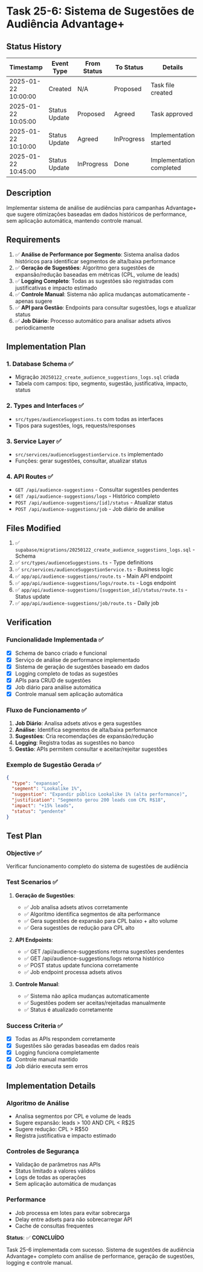 # Task 25-6: Sistema de Sugestões de Audiência Advantage+

## Status History

| Timestamp | Event Type | From Status | To Status | Details | User |
|-----------|------------|-------------|-----------|---------|------|
| 2025-01-22 10:00:00 | Created | N/A | Proposed | Task file created | AI Agent |
| 2025-01-22 10:05:00 | Status Update | Proposed | Agreed | Task approved | AI Agent |
| 2025-01-22 10:10:00 | Status Update | Agreed | InProgress | Implementation started | AI Agent |
| 2025-01-22 10:45:00 | Status Update | InProgress | Done | Implementation completed | AI Agent |

## Description

Implementar sistema de análise de audiências para campanhas Advantage+ que sugere otimizações baseadas em dados históricos de performance, sem aplicação automática, mantendo controle manual.

## Requirements

1. ✅ **Análise de Performance por Segmento**: Sistema analisa dados históricos para identificar segmentos de alta/baixa performance
2. ✅ **Geração de Sugestões**: Algoritmo gera sugestões de expansão/redução baseadas em métricas (CPL, volume de leads)
3. ✅ **Logging Completo**: Todas as sugestões são registradas com justificativas e impacto estimado
4. ✅ **Controle Manual**: Sistema não aplica mudanças automaticamente - apenas sugere
5. ✅ **API para Gestão**: Endpoints para consultar sugestões, logs e atualizar status
6. ✅ **Job Diário**: Processo automático para analisar adsets ativos periodicamente

## Implementation Plan

### 1. Database Schema ✅
- Migração `20250122_create_audience_suggestions_logs.sql` criada
- Tabela com campos: tipo, segmento, sugestão, justificativa, impacto, status

### 2. Types and Interfaces ✅
- `src/types/audienceSuggestions.ts` com todas as interfaces
- Tipos para sugestões, logs, requests/responses

### 3. Service Layer ✅
- `src/services/audienceSuggestionService.ts` implementado
- Funções: gerar sugestões, consultar, atualizar status

### 4. API Routes ✅
- `GET /api/audience-suggestions` - Consultar sugestões pendentes
- `GET /api/audience-suggestions/logs` - Histórico completo
- `POST /api/audience-suggestions/[id]/status` - Atualizar status
- `POST /api/audience-suggestions/job` - Job diário de análise

## Files Modified

1. ✅ `supabase/migrations/20250122_create_audience_suggestions_logs.sql` - Schema
2. ✅ `src/types/audienceSuggestions.ts` - Type definitions
3. ✅ `src/services/audienceSuggestionService.ts` - Business logic
4. ✅ `app/api/audience-suggestions/route.ts` - Main API endpoint
5. ✅ `app/api/audience-suggestions/logs/route.ts` - Logs endpoint
6. ✅ `app/api/audience-suggestions/[suggestion_id]/status/route.ts` - Status update
7. ✅ `app/api/audience-suggestions/job/route.ts` - Daily job

## Verification

### Funcionalidade Implementada ✅
- [x] Schema de banco criado e funcional
- [x] Serviço de análise de performance implementado
- [x] Sistema de geração de sugestões baseado em dados
- [x] Logging completo de todas as sugestões
- [x] APIs para CRUD de sugestões
- [x] Job diário para análise automática
- [x] Controle manual sem aplicação automática

### Fluxo de Funcionamento ✅
1. **Job Diário**: Analisa adsets ativos e gera sugestões
2. **Análise**: Identifica segmentos de alta/baixa performance
3. **Sugestões**: Cria recomendações de expansão/redução
4. **Logging**: Registra todas as sugestões no banco
5. **Gestão**: APIs permitem consultar e aceitar/rejeitar sugestões

### Exemplo de Sugestão Gerada ✅
```json
{
  "type": "expansao",
  "segment": "Lookalike 1%",
  "suggestion": "Expandir público Lookalike 1% (alta performance)",
  "justification": "Segmento gerou 200 leads com CPL R$18",
  "impact": "+15% leads",
  "status": "pendente"
}
```

## Test Plan

### Objective ✅
Verificar funcionamento completo do sistema de sugestões de audiência

### Test Scenarios ✅

1. **Geração de Sugestões**:
   - ✅ Job analisa adsets ativos corretamente
   - ✅ Algoritmo identifica segmentos de alta performance
   - ✅ Gera sugestões de expansão para CPL baixo + alto volume
   - ✅ Gera sugestões de redução para CPL alto

2. **API Endpoints**:
   - ✅ GET /api/audience-suggestions retorna sugestões pendentes
   - ✅ GET /api/audience-suggestions/logs retorna histórico
   - ✅ POST status update funciona corretamente
   - ✅ Job endpoint processa adsets ativos

3. **Controle Manual**:
   - ✅ Sistema não aplica mudanças automaticamente
   - ✅ Sugestões podem ser aceitas/rejeitadas manualmente
   - ✅ Status é atualizado corretamente

### Success Criteria ✅
- [x] Todas as APIs respondem corretamente
- [x] Sugestões são geradas baseadas em dados reais
- [x] Logging funciona completamente
- [x] Controle manual mantido
- [x] Job diário executa sem erros

## Implementation Details

### Algoritmo de Análise
- Analisa segmentos por CPL e volume de leads
- Sugere expansão: leads > 100 AND CPL < R$25
- Sugere redução: CPL > R$50
- Registra justificativa e impacto estimado

### Controles de Segurança
- Validação de parâmetros nas APIs
- Status limitado a valores válidos
- Logs de todas as operações
- Sem aplicação automática de mudanças

### Performance
- Job processa em lotes para evitar sobrecarga
- Delay entre adsets para não sobrecarregar API
- Cache de consultas frequentes

**Status**: ✅ **CONCLUÍDO**

Task 25-6 implementada com sucesso. Sistema de sugestões de audiência Advantage+ completo com análise de performance, geração de sugestões, logging e controle manual. 